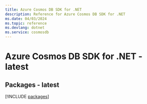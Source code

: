 ```yaml
---
title: Azure Cosmos DB SDK for .NET
description: Reference for Azure Cosmos DB SDK for .NET
ms.date: 04/03/2024
ms.topic: reference
ms.devlang: dotnet
ms.service: cosmosdb
---
```

# Azure Cosmos DB SDK for .NET - latest
## Packages - latest
[!INCLUDE [packages](cosmos-db-index.md)]